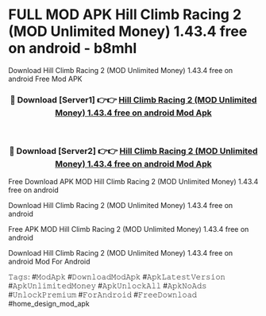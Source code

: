 # FULL MOD APK Hill Climb Racing 2 (MOD Unlimited Money) 1.43.4 free on android - b8mhl
Download Hill Climb Racing 2 (MOD Unlimited Money) 1.43.4 free on android Free Mod APK

<div align="center">
<h3>🔴 Download [Server1] 👉👉 <a href="https://apk-comot.site?title=Hill_Climb_Racing_2_(MOD_Unlimited_Money)_1.43.4_free_on_android">Hill Climb Racing 2 (MOD Unlimited Money) 1.43.4 free on android Mod Apk</a></h3><br>

<h3>🔴 Download [Server2] 👉👉 <a href="https://apk-comot.site?title=Hill_Climb_Racing_2_(MOD_Unlimited_Money)_1.43.4_free_on_android">Hill Climb Racing 2 (MOD Unlimited Money) 1.43.4 free on android Mod Apk</a></h3>
</div>


Free Download APK MOD Hill Climb Racing 2 (MOD Unlimited Money) 1.43.4 free on android

Download Hill Climb Racing 2 (MOD Unlimited Money) 1.43.4 free on android 

Free APK MOD Hill Climb Racing 2 (MOD Unlimited Money) 1.43.4 free on android 

Download Hill Climb Racing 2 (MOD Unlimited Money) 1.43.4 free on android Mod For Android

𝚃𝚊𝚐𝚜: #𝙼𝚘𝚍𝙰𝚙𝚔 #𝙳𝚘𝚠𝚗𝚕𝚘𝚊𝚍𝙼𝚘𝚍𝙰𝚙𝚔 #𝙰𝚙𝚔𝙻𝚊𝚝𝚎𝚜𝚝𝚅𝚎𝚛𝚜𝚒𝚘𝚗 #𝙰𝚙𝚔𝚄𝚗𝚕𝚒𝚖𝚒𝚝𝚎𝚍𝙼𝚘𝚗𝚎𝚢 #𝙰𝚙𝚔𝚄𝚗𝚕𝚘𝚌𝚔𝙰𝚕𝚕 #𝙰𝚙𝚔𝙽𝚘𝙰𝚍𝚜 #𝚄𝚗𝚕𝚘𝚌𝚔𝙿𝚛𝚎𝚖𝚒𝚞𝚖 #𝙵𝚘𝚛𝙰𝚗𝚍𝚛𝚘𝚒𝚍 #𝙵𝚛𝚎𝚎𝙳𝚘𝚠𝚗𝚕𝚘𝚊𝚍 #home_design_mod_apk